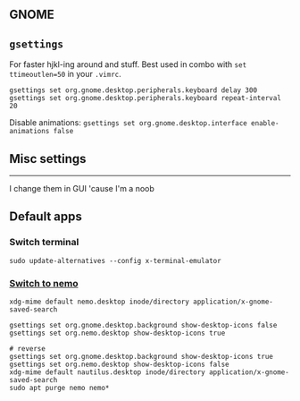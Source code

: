 ## GNOME

## `gsettings`

For faster hjkl-ing around and stuff.
Best used in combo with `set ttimeoutlen=50` in your `.vimrc`.

```
gsettings set org.gnome.desktop.peripherals.keyboard delay 300 
gsettings set org.gnome.desktop.peripherals.keyboard repeat-interval 20
```

Disable animations:
	`gsettings set org.gnome.desktop.interface enable-animations false`

## Misc settings
---
I change them in GUI 'cause I'm a noob

## Default apps

### Switch terminal

`sudo update-alternatives --config x-terminal-emulator`

### [Switch to nemo](https://mfcallahan.blog/2022/06/24/make-nemo-the-default-file-manager-on-ubuntu/)
```
xdg-mime default nemo.desktop inode/directory application/x-gnome-saved-search

gsettings set org.gnome.desktop.background show-desktop-icons false
gsettings set org.nemo.desktop show-desktop-icons true

# reverse
gsettings set org.gnome.desktop.background show-desktop-icons true
gsettings set org.nemo.desktop show-desktop-icons false
xdg-mime default nautilus.desktop inode/directory application/x-gnome-saved-search
sudo apt purge nemo nemo*
```

